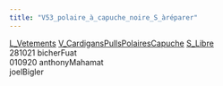 ```yaml
---
title: "V53_polaire_à_capuche_noire_S_àréparer"
---
```


[L_Vetements](notes/equipements/L_Vetements.md) [V_CardigansPullsPolairesCapuche](V_CardigansPullsPolairesCapuche.md) [S_Libre](notes/statut/S_Libre.md)\
281021 bicherFuat\
010920 anthonyMahamat\
joelBigler